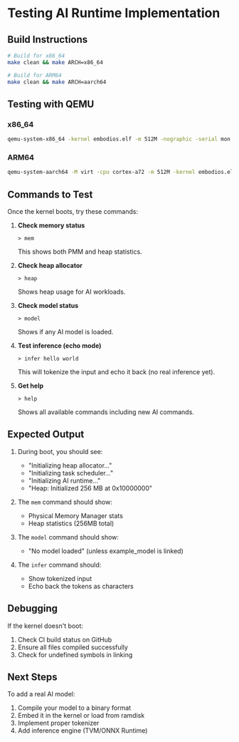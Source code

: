 # Testing AI Runtime Implementation

## Build Instructions

```bash
# Build for x86_64
make clean && make ARCH=x86_64

# Build for ARM64
make clean && make ARCH=aarch64
```

## Testing with QEMU

### x86_64
```bash
qemu-system-x86_64 -kernel embodios.elf -m 512M -nographic -serial mon:stdio
```

### ARM64
```bash
qemu-system-aarch64 -M virt -cpu cortex-a72 -m 512M -kernel embodios.elf -nographic -serial mon:stdio
```

## Commands to Test

Once the kernel boots, try these commands:

1. **Check memory status**
   ```
   > mem
   ```
   This shows both PMM and heap statistics.

2. **Check heap allocator**
   ```
   > heap
   ```
   Shows heap usage for AI workloads.

3. **Check model status**
   ```
   > model
   ```
   Shows if any AI model is loaded.

4. **Test inference (echo mode)**
   ```
   > infer hello world
   ```
   This will tokenize the input and echo it back (no real inference yet).

5. **Get help**
   ```
   > help
   ```
   Shows all available commands including new AI commands.

## Expected Output

1. During boot, you should see:
   - "Initializing heap allocator..."
   - "Initializing task scheduler..."
   - "Initializing AI runtime..."
   - "Heap: Initialized 256 MB at 0x10000000"

2. The `mem` command should show:
   - Physical Memory Manager stats
   - Heap statistics (256MB total)

3. The `model` command should show:
   - "No model loaded" (unless example_model is linked)

4. The `infer` command should:
   - Show tokenized input
   - Echo back the tokens as characters

## Debugging

If the kernel doesn't boot:
1. Check CI build status on GitHub
2. Ensure all files compiled successfully
3. Check for undefined symbols in linking

## Next Steps

To add a real AI model:
1. Compile your model to a binary format
2. Embed it in the kernel or load from ramdisk
3. Implement proper tokenizer
4. Add inference engine (TVM/ONNX Runtime)